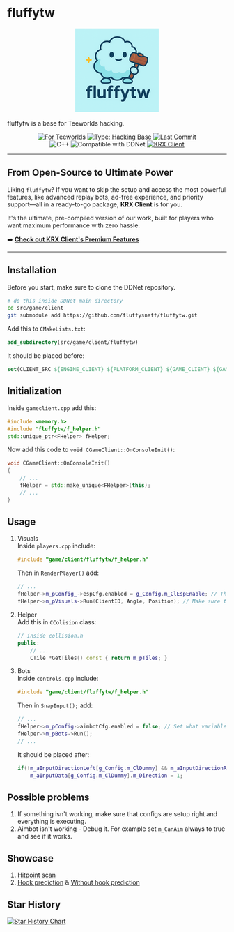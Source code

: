 # fluffytw

<p align="center">
  <img src="./images/logo.png" alt="Fluffytw Logo">
</p>

fluffytw is a base for Teeworlds hacking.

<div align="center">
  <!-- Primary Badges -->
  <a href="https://github.com/fluffysnaff/fluffytw"><img src="https://img.shields.io/badge/For-Teeworlds-98d243?style=for-the-badge" alt="For Teeworlds"></a>
  <a href="https://github.com/fluffysnaff/fluffytw"><img src="https://img.shields.io/badge/Type-Hacking%20Base-blueviolet?style=for-the-badge" alt="Type: Hacking Base"></a>
  <a href="https://github.com/fluffysnaff/fluffytw/commits/master"><img src="https://img.shields.io/github/last-commit/fluffysnaff/fluffytw?style=for-the-badge" alt="Last Commit"></a>
  <!-- Secondary / Tech Badges -->
  <br/>
  <img src="https://img.shields.io/badge/C++-00599C?style=flat-square&logo=c%2B%2B&logoColor=white" alt="C++">
  <img src="https://img.shields.io/badge/Compatible%20with-DDNet-lightgrey?style=flat-square" alt="Compatible with DDNet">
  <!-- Special Call-to-Action Badge -->
  <a href="https://krxteam.com/krx-client/#pricing"><img src="https://img.shields.io/badge/Premium%20Version-KRX%20Client-gold?style=flat-square&logo=rocket" alt="KRX Client"></a>
</div>

---

## From Open-Source to Ultimate Power

Liking `fluffytw`? If you want to skip the setup and access the most powerful features, like advanced replay bots, ad-free experience, and priority support—all in a ready-to-go package, **KRX Client** is for you.

It's the ultimate, pre-compiled version of our work, built for players who want maximum performance with zero hassle.

➡️ **[Check out KRX Client's Premium Features](https://krxclient.xyz/#pricing)**

---

## Installation
Before you start, make sure to clone the DDNet repository.
```bash
# do this inside DDNet main directory
cd src/game/client
git submodule add https://github.com/fluffysnaff/fluffytw.git
```

Add this to `CMakeLists.txt`: 
```cmake
add_subdirectory(src/game/client/fluffytw)
```

It should be placed before:
```cmake
set(CLIENT_SRC ${ENGINE_CLIENT} ${PLATFORM_CLIENT} ${GAME_CLIENT} ${GAME_EDITOR} ${GAME_GENERATED_CLIENT})
```

## Initialization
Inside `gameclient.cpp` add this:
```cpp
#include <memory.h>
#include "fluffytw/f_helper.h"
std::unique_ptr<FHelper> fHelper;
```

Now add this code to `void CGameClient::OnConsoleInit()`:
```cpp
void CGameClient::OnConsoleInit()
{
	// ...
	fHelper = std::make_unique<FHelper>(this);
	// ...
}
```

## Usage
1. Visuals  
	Inside `players.cpp` include:
	```cpp
	#include "game/client/fluffytw/f_helper.h"
	```
	
	Then in `RenderPlayer()` add:
	```cpp
	// ...
	fHelper->m_pConfig_->espCfg.enabled = g_Config.m_ClEspEnable; // This is an example
	fHelper->m_pVisuals->Run(ClientID, Angle, Position); // Make sure to call this
	```

2. Helper  
	Add this in `CColision` class:
	```cpp
	// inside collision.h
	public:
	    // ...
	    CTile *GetTiles() const { return m_pTiles; }
	```

3. Bots  
	Inside `controls.cpp` include:
	```cpp
	#include "game/client/fluffytw/f_helper.h"
	```
	Then in `SnapInput();` add:
	```cpp
	// ...
	fHelper->m_pConfig->aimbotCfg.enabled = false; // Set what variables you need using fConfig
	fHelper->m_pBots->Run();
	// ...
	```
	It should be placed after:
	```cpp
	if(!m_aInputDirectionLeft[g_Config.m_ClDummy] && m_aInputDirectionRight[g_Config.m_ClDummy])
		m_aInputData[g_Config.m_ClDummy].m_Direction = 1;
	```   

  
## Possible problems
1. If something isn't working, make sure that configs are setup right and everything is executing.  
2. Aimbot isn't working - Debug it. For example set `m_CanAim` always to true and see if it works.  

## Showcase
1. [Hitpoint scan](https://streamable.com/s81xls)   
2. [Hook prediction](https://streamable.com/j51ilg)  & [Without hook prediction](https://streamable.com/4zegsy)

## Star History

[![Star History Chart](https://api.star-history.com/svg?repos=fluffysnaff/fluffytw&type=Date)](https://star-history.com/#fluffysnaff/fluffytw&Date)
